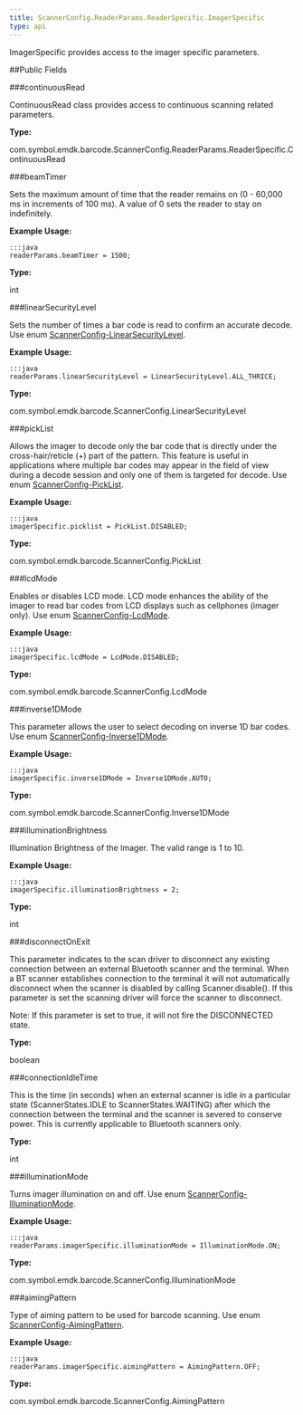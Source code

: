 ```yaml
---
title: ScannerConfig.ReaderParams.ReaderSpecific.ImagerSpecific
type: api
---
```



ImagerSpecific provides access to the imager specific parameters.

##Public Fields

###continuousRead

ContinuousRead class provides access to continuous scanning related parameters.

**Type:**

com.symbol.emdk.barcode.ScannerConfig.ReaderParams.ReaderSpecific.ContinuousRead

###beamTimer

Sets the maximum amount of time that the reader remains on (0 - 60,000 ms in increments of 100 ms). 
 A value of 0 sets the reader to stay on indefinitely.
 
 

**Example Usage:**
	
	:::java	
	readerParams.beamTimer = 1500;


**Type:**

int

###linearSecurityLevel

Sets the number of times a bar code is read to confirm an accurate decode.
 Use enum [ScannerConfig-LinearSecurityLevel](../ScannerConfig-LinearSecurityLevel).
 
 

**Example Usage:**
	
	:::java	
	readerParams.linearSecurityLevel = LinearSecurityLevel.ALL_THRICE;


**Type:**

com.symbol.emdk.barcode.ScannerConfig.LinearSecurityLevel

###pickList

Allows the imager to decode only the bar code that is directly under the cross-hair/reticle (+) part of the pattern. 
 This feature is useful in applications where multiple bar codes may appear in the field of view during a decode session and 
 only one of them is targeted for decode.
 Use enum [ScannerConfig-PickList](../ScannerConfig-PickList).
 
 

**Example Usage:**
	
	:::java	
	imagerSpecific.picklist = PickList.DISABLED;


**Type:**

com.symbol.emdk.barcode.ScannerConfig.PickList

###lcdMode

Enables or disables LCD mode. 
 LCD mode enhances the ability of the imager to read bar codes from LCD displays such as cellphones (imager only).
 Use enum [ScannerConfig-LcdMode](../ScannerConfig-LcdMode).
 
 

**Example Usage:**
	
	:::java	
	imagerSpecific.lcdMode = LcdMode.DISABLED;


**Type:**

com.symbol.emdk.barcode.ScannerConfig.LcdMode

###inverse1DMode

This parameter allows the user to select decoding on inverse 1D bar codes.
 Use enum [ScannerConfig-Inverse1DMode](../ScannerConfig-Inverse1DMode).
 
 

**Example Usage:**
	
	:::java	
	imagerSpecific.inverse1DMode = Inverse1DMode.AUTO;


**Type:**

com.symbol.emdk.barcode.ScannerConfig.Inverse1DMode

###illuminationBrightness

Illumination Brightness of the Imager. The valid range is 1 to 10.
 
 

**Example Usage:**
	
	:::java	
	imagerSpecific.illuminationBrightness = 2;


**Type:**

int

###disconnectOnExit

This parameter indicates to the scan driver to disconnect any existing connection between an 
 external Bluetooth scanner and the terminal. When a BT scanner establishes connection to the terminal 
 it will not automatically disconnect when the scanner is disabled by calling Scanner.disable(). 
 If this parameter is set the scanning driver will force the scanner to disconnect.
 
 Note: If this parameter is set to true, it will not fire the DISCONNECTED state.

**Type:**

boolean

###connectionIdleTime

This is the time (in seconds) when an external scanner is idle in a particular state (ScannerStates.IDLE to 
 ScannerStates.WAITING) after which the connection between the terminal and the scanner is severed to conserve
 power. This is currently applicable to Bluetooth scanners only.

**Type:**

int

###illuminationMode

Turns imager illumination on and off. 
 Use enum [ScannerConfig-IlluminationMode](../ScannerConfig-IlluminationMode).
 
 

**Example Usage:**
	
	:::java	
	readerParams.imagerSpecific.illuminationMode = IlluminationMode.ON;


**Type:**

com.symbol.emdk.barcode.ScannerConfig.IlluminationMode

###aimingPattern

Type of aiming pattern to be used for barcode scanning. 
 Use enum [ScannerConfig-AimingPattern](../ScannerConfig-AimingPattern).
 
 

**Example Usage:**
	
	:::java	
	readerParams.imagerSpecific.aimingPattern = AimingPattern.OFF;


**Type:**

com.symbol.emdk.barcode.ScannerConfig.AimingPattern

